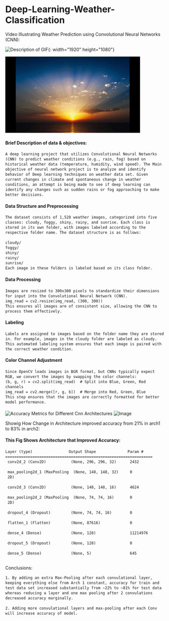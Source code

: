 # Deep-Learning-Weather-Classification

Video Illustrating Weather Prediction using Convolutional Neural Networks (CNN):

![Description of GIF](path/to/your-gif.gif){: width="1920" height="1080"}

![Weather Classification GIF](https://github.com/pooja-singh702/Deep-Learning-Weather-Classification/blob/main/Untitled%20video%20-%20Made%20with%20Clipchamp.gif)

#### Brief Description of data & objectives:
```
A deep learning project that utilizes Convolutional Neural Networks (CNN) to predict weather conditions (e.g., rain, fog) based on historical weather data (temperature, humidity, wind speed). The Main objective of neural network project is to analyze and identify behavior of Deep learning techniques on weather data set. Given current changes in climate and spontaneous change in weather conditions, an attempt is being made to see if deep learning can identify any changes such as sudden rains or fog approaching to make better decisions.
```

#### Data Structure and Preprocessing

```
The dataset consists of 1,528 weather images, categorized into five classes: cloudy, foggy, shiny, rainy, and sunrise. Each class is stored in its own folder, with images labeled according to the respective folder name. The dataset structure is as follows:

cloudy/
foggy/
shiny/
rainy/
sunrise/
Each image in these folders is labeled based on its class folder.

```

#### Data Processing

```
Images are resized to 300x300 pixels to standardize their dimensions for input into the Convolutional Neural Network (CNN).
img_read = cv2.resize(img_read, (300, 300))
This ensures all images are of consistent size, allowing the CNN to process them effectively.

```
#### Labeling

```
Labels are assigned to images based on the folder name they are stored in. For example, images in the cloudy folder are labeled as cloudy. This automated labeling system ensures that each image is paired with the correct weather condition.

```

#### Color Channel Adjustment

```
Since OpenCV loads images in BGR format, but CNNs typically expect RGB, we convert the images by swapping the color channels:
(b, g, r) = cv2.split(img_read)  # Split into Blue, Green, Red channels
img_read = cv2.merge([r, g, b])  # Merge into Red, Green, Blue
This step ensures that the images are correctly formatted for better model performance.

```

#### 
![Accuracy Metrics for Different Cnn Architectures](https://github.com/user-attachments/assets/f5401cfc-ce55-4817-92d4-61e72e6b6d0a)
![Image](https://github.com/user-attachments/assets/c60b02f5-f72d-4645-a6fd-9bafe811c64a)


Showig How Change in Architecture improved accuracy from 21% in arch1 to 83% in arch2:

#### This Fig Shows Architecture that Improved Accuracy:
```
Layer (type)                Output Shape              Param #   
=================================================================
 conv2d_2 (Conv2D)           (None, 296, 296, 32)      2432      
                                                                 
 max_pooling2d_1 (MaxPooling  (None, 148, 148, 32)     0         
 2D)                                                             
                                                                 
 conv2d_3 (Conv2D)           (None, 148, 148, 16)      4624      
                                                                 
 max_pooling2d_2 (MaxPooling  (None, 74, 74, 16)       0         
 2D)                                                             
                                                                 
 dropout_4 (Dropout)         (None, 74, 74, 16)        0         
                                                                 
 flatten_1 (Flatten)         (None, 87616)             0         
                                                                 
 dense_4 (Dense)             (None, 128)               11214976  
                                                                 
 dropout_5 (Dropout)         (None, 128)               0         
                                                                 
 dense_5 (Dense)             (None, 5)                 645       
                                                             
```


Conclusions:
```
1. By adding an extra Max-Pooling after each convulational layer, keeping everything else from Arch 1 constant, accuracy for train and test data set increased substantially from ~22% to ~81% for test data whereas reducing a layer and one max pooling after 2 convulations decreased accuracy marginally.

2. Adding more convulational layers and max-pooling after each Conv will increase accuracy of model.
```
